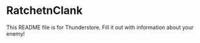 # RatchetnClank

This README file is for Thunderstore. Fill it out with information about your enemy!